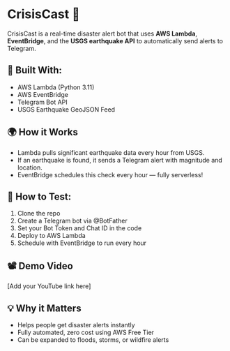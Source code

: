 # CrisisCast 🚨

CrisisCast is a real-time disaster alert bot that uses **AWS Lambda**, **EventBridge**, and the **USGS earthquake API** to automatically send alerts to Telegram.

## 🔧 Built With:
- AWS Lambda (Python 3.11)
- AWS EventBridge
- Telegram Bot API
- USGS Earthquake GeoJSON Feed

## 🌍 How it Works
- Lambda pulls significant earthquake data every hour from USGS.
- If an earthquake is found, it sends a Telegram alert with magnitude and location.
- EventBridge schedules this check every hour — fully serverless!

## 🧪 How to Test:
1. Clone the repo
2. Create a Telegram bot via @BotFather
3. Set your Bot Token and Chat ID in the code
4. Deploy to AWS Lambda
5. Schedule with EventBridge to run every hour

## 📽️ Demo Video
[Add your YouTube link here]

## 💡 Why it Matters
- Helps people get disaster alerts instantly
- Fully automated, zero cost using AWS Free Tier
- Can be expanded to floods, storms, or wildfire alerts
